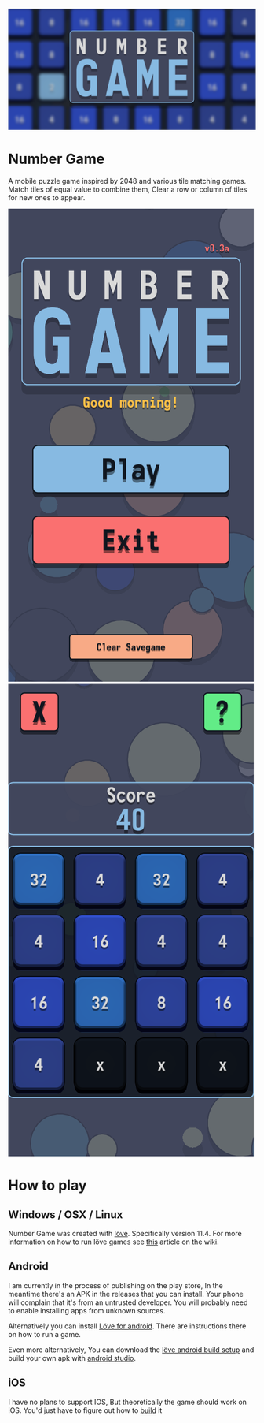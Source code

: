 ![logo](https://github.com/veethree/NumberGame/blob/main/art/Store%20graphic.png)
# Number Game
A mobile puzzle game inspired by 2048 and various tile matching games. Match tiles of equal value to combine them, Clear a row or column of tiles for new ones to appear.

![screenshot](https://github.com/veethree/NumberGame/blob/main/art/1690892560.png)
![screenshot](https://github.com/veethree/NumberGame/blob/main/art/1690892572.png)

# How to play
## Windows / OSX / Linux
Number Game was created with [löve](https://love2d.org/). Specifically version 11.4. For more information on how to run löve games see [this](https://love2d.org/wiki/Getting_Started) article on the wiki.

## Android
I am currently in the process of publishing on the play store, In the meantime there's an APK in the releases that you can install. Your phone will complain that it's from an untrusted developer. You will 
probably need to enable installing apps from unknown sources.

Alternatively you can install [Löve for android](https://play.google.com/store/apps/details?id=org.love2d.android&hl=en&gl=US). There are instructions there on how to run a game.

Even more alternatively, You can download the [löve android build setup](https://github.com/love2d/love-android) and build your own apk with [android studio](https://developer.android.com/studio).

## iOS
I have no plans to support IOS, But theoretically the game should work on iOS. You'd just have to figure out how to [build](https://love2d.org/wiki/Getting_Started#iOS) it
